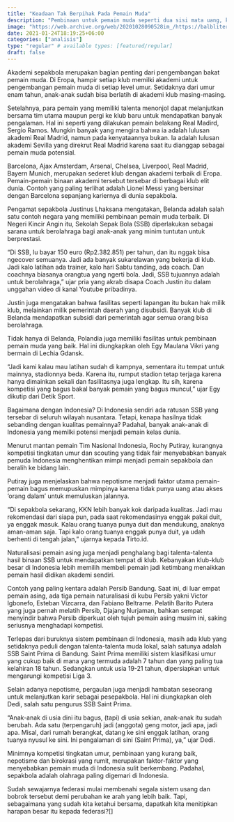```yaml
---
title: "Keadaan Tak Berpihak Pada Pemain Muda"
description: "Pembinaan untuk pemain muda seperti dua sisi mata uang, kadang tak selalu membela mereka"
image: "https://web.archive.org/web/20201028090528im_/https://balbliter.id/wp-content/uploads/2020/06/20200608_114524.jpg"
date: 2021-01-24T18:19:25+06:00
categories: ["analisis"]
type: "regular" # available types: [featured/regular]
draft: false
---
```


Akademi sepakbola merupakan bagian penting dari pengembangan bakat pemain muda. Di Eropa, hampir setiap klub memilki akademi untuk pengembangan pemain muda di setiap level umur. Setidaknya dari umur enam tahun, anak-anak sudah bisa berlatih di akademi klub masing-masing.

Setelahnya, para pemain yang memiliki talenta menonjol dapat melanjutkan bersama tim utama maupun pergi ke klub baru untuk mendapatkan banyak pengalaman. Hal ini seperti yang dilakukan pemain belakang Real Madird, Sergio Ramos. Mungkin banyak yang mengira bahwa ia adalah lulusan akademi Real Madrid, namun pada kenyataannya bukan. Ia adalah lulusan akademi Sevilla yang direkrut Real Madrid karena saat itu dianggap sebagai pemain muda potensial.

Barcelona, Ajax Amsterdam, Arsenal, Chelsea, Liverpool, Real Madrid, Bayern Munich, merupakan sederet klub dengan akademi terbaik di Eropa. Pemain-pemain binaan akademi tersebut tersebar di berbagai klub elit dunia. Contoh yang paling terlihat adalah Lionel Messi yang bersinar dengan Barcelona sepanjang kariernya di dunia sepakbola.

Pengamat sepakbola Justinus Lhaksana mengatakan, Belanda adalah salah satu contoh negara yang memiliki pembinaan pemain muda terbaik. Di Negeri Kincir Angin itu, Sekolah Sepak Bola (SSB) diperlakukan sebagai sarana untuk berolahraga bagi anak-anak yang minim tuntutan untuk berprestasi.

“Di SSB, lu bayar 150 euro (Rp2.382.851) per tahun, dan itu nggak bisa ngecover semuanya. Jadi ada banyak sukarelawan yang bekerja di klub. Jadi kalo latihan ada trainer, kalo hari Sabtu tanding, ada coach. Dan coachnya biasanya orangtua yang ngerti bola. Jadi, SSB tujuannya adalah untuk berolahraga,” ujar pria yang akrab disapa Coach Justin itu dalam unggahan video di kanal Youtube pribadinya.

Justin juga mengatakan bahwa fasilitas seperti lapangan itu bukan hak milik klub, melainkan milik pemerintah daerah yang disubsidi. Banyak klub di Belanda mendapatkan subsidi dari pemerintah agar semua orang bisa berolahraga.

Tidak hanya di Belanda, Polandia juga memiliki fasilitas untuk pembinaan pemain muda yang baik. Hal ini diungkapkan oleh Egy Maulana Vikri yang bermain di Lechia Gdansk.

“Jadi kami kalau mau latihan sudah di kampnya, sementara itu tempat untuk mainnya, stadionnya beda. Karena itu, rumput stadion tetap terjaga karena hanya dimainkan sekali dan fasilitasnya juga lengkap. Itu sih, karena kompetisi yang bagus bakal banyak pemain yang bagus muncul,” ujar Egy dikutip dari Detik Sport.

Bagaimana dengan Indonesia? Di Indonesia sendiri ada ratusan SSB yang tersebar di seluruh wilayah nusantara. Tetapi, kenapa hasilnya tidak sebanding dengan kualitas pemainnya? Padahal, banyak anak-anak di Indonesia yang memilki potensi menjadi pemain kelas dunia.

Menurut mantan pemain Tim Nasional Indonesia, Rochy Putiray, kurangnya kompetisi tingkatan umur dan scouting yang tidak fair menyebabkan banyak pemuda Indonesia menghentikan mimpi menjadi pemain sepakbola dan beralih ke bidang lain.

Putiray juga menjelaskan bahwa nepotisme menjadi faktor utama pemain-pemain bagus memupuskan mimpinya karena tidak punya uang atau akses ‘orang dalam’ untuk memuluskan jalannya.

“Di sepakbola sekarang, KKN lebih banyak kok daripada kualitas. Jadi mau rekomendasi dari siapa pun, pada saat rekomendasinya enggak pakai duit, ya enggak masuk. Kalau orang tuanya punya duit dan mendukung, anaknya aman-aman saja. Tapi kalo orang tuanya enggak punya duit, ya udah berhenti di tengah jalan,” ujarnya kepada Tirto.id.

Naturalisasi pemain asing juga menjadi penghalang bagi talenta-talenta hasil binaan SSB untuk mendapatkan tempat di klub. Kebanyakan klub-klub besar di Indonesia lebih memilih membeli pemain jadi ketimbang menaikkan pemain hasil didikan akademi sendiri.

Contoh yang paling kentara adalah Persib Bandung. Saat ini, di luar empat pemain asing, ada tiga pemain naturalisasi di kubu Persib yakni Victor Igbonefo, Esteban Vizcarra, dan Fabiano Beltrame. Pelatih Barito Putera yang juga pernah melatih Persib, Djajang Nurjaman, bahkan sempat menyindir bahwa Persib diperkuat oleh tujuh pemain asing musim ini, saking seriusnya menghadapi kompetisi.

Terlepas dari buruknya sistem pembinaan di Indonesia, masih ada klub yang setidaknya peduli dengan talenta-talenta muda lokal, salah satunya adalah SSB Saint Prima di Bandung. Saint Prima memiliki sistem klasifikasi umur yang cukup baik di mana yang termuda adalah 7 tahun dan yang paling tua kelahiran 18 tahun. Sedangkan untuk usia 19-21 tahun, dipersiapkan untuk mengarungi kompetisi Liga 3.

Selain adanya nepotisme, pergaulan juga menjadi hambatan seseorang untuk melanjutkan karir sebagai pesepakbola. Hal ini diungkapkan oleh Dedi, salah satu pengurus SSB Saint Prima.

“Anak-anak di usia dini itu bagus, (tapi) di usia sekian, anak-anak itu sudah berubah. Ada satu (terpengaruh) jadi (anggota) geng motor, jadi apa, jadi apa. Misal, dari rumah berangkat, datang ke sini enggak latihan, orang tuanya nyusul ke sini. Ini pengalaman di sini (Saint Prima), ya,” ujar Dedi.

Minimnya kompetisi tingkatan umur, pembinaan yang kurang baik, nepotisme dan birokrasi yang rumit, merupakan faktor-faktor yang menyebabkan pemain muda di Indonesia sulit berkembang. Padahal, sepakbola adalah olahraga paling digemari di Indonesia.

Sudah sewajarnya federasi mulai membenahi segala sistem usang dan bobrok tersebut demi perubahan ke arah yang lebih baik. Tapi, sebagaimana yang sudah kita ketahui bersama, dapatkah kita menitipkan harapan besar itu kepada federasi?[]